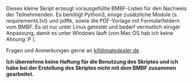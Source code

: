 Dieses kleine Skript erzeugt vorausgefüllte BMBF-Listen für den Nachweis der Teilnehmenden. 
Es benötigt Python3, einige zusätzliche Module (s. requirements.txt) und pdftk, sowie die PDF-Vorlage mit Formularfeldern vom BMBF. 
Es ist nur unter Linux getestet und bedarf vermutlich einiger Anpassung, damit es unter Windows läuft (von Mac OS hab ich keine Ahnung :P ).

Fragen und Anmerkungen gerne an kif@matedealer.de .

**Ich übernehme keine Haftung für die Benutzung des Skriptes und ich habe bei der Erstellung des Skriptes nicht mit dem BMBF zusammen gearbeitet.**
